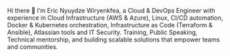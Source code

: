 Hi there 👋
I’m Eric Nyuydze Wiryenkfea, a Cloud & DevOps Engineer with experience in Cloud Infrastructure (AWS & Azure), Linux, CI/CD automation, Docker & Kubernetes orchestration, Infrastructure as Code (Terraform & Ansible), Atlassian tools and IT Security. Training, Public Speaking, Technical mentorship, and building scalable solutions that empower teams and communities.

